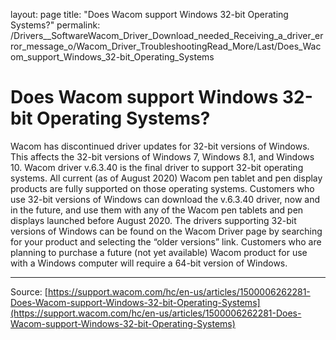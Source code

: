 layout: page
title: "Does Wacom support Windows 32-bit Operating Systems?"
permalink: /Drivers__SoftwareWacom_Driver_Download_needed_Receiving_a_driver_error_message_o/Wacom_Driver_TroubleshootingRead_More/Last/Does_Wacom_support_Windows_32-bit_Operating_Systems

# Does Wacom support Windows 32-bit Operating Systems?

Wacom has discontinued driver updates for 32-bit versions of Windows. This affects the 32-bit versions of Windows 7, Windows 8.1, and Windows 10.
Wacom driver v.6.3.40 is the final driver to support 32-bit operating systems. All current (as of August 2020) Wacom pen tablet and pen display products are fully supported on those operating systems. Customers who use 32-bit versions of Windows can download the v.6.3.40 driver, now and in the future, and use them with any of the Wacom pen tablets and pen displays launched before August 2020. The drivers supporting 32-bit versions of Windows can be found on the Wacom Driver page by searching for your product and selecting the “older versions” link.
Customers who are planning to purchase a future (not yet available) Wacom product for use with a Windows computer will require a 64-bit version of Windows.

---
Source: [https://support.wacom.com/hc/en-us/articles/1500006262281-Does-Wacom-support-Windows-32-bit-Operating-Systems](https://support.wacom.com/hc/en-us/articles/1500006262281-Does-Wacom-support-Windows-32-bit-Operating-Systems)

